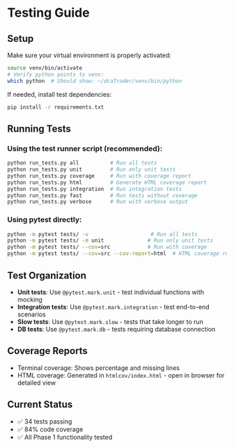 # Testing Guide

## Setup

Make sure your virtual environment is properly activated:

```bash
source venv/bin/activate
# Verify python points to venv:
which python  # Should show: ~/dcaTrader/venv/bin/python
```

If needed, install test dependencies:
```bash
pip install -r requirements.txt
```

## Running Tests

### Using the test runner script (recommended):

```bash
python run_tests.py all          # Run all tests
python run_tests.py unit         # Run only unit tests  
python run_tests.py coverage     # Run with coverage report
python run_tests.py html         # Generate HTML coverage report
python run_tests.py integration  # Run integration tests
python run_tests.py fast         # Run tests without coverage
python run_tests.py verbose      # Run with verbose output
```

### Using pytest directly:

```bash
python -m pytest tests/ -v                    # Run all tests
python -m pytest tests/ -m unit              # Run only unit tests
python -m pytest tests/ --cov=src            # Run with coverage
python -m pytest tests/ --cov=src --cov-report=html  # HTML coverage report
```

## Test Organization

- **Unit tests**: Use `@pytest.mark.unit` - test individual functions with mocking
- **Integration tests**: Use `@pytest.mark.integration` - test end-to-end scenarios
- **Slow tests**: Use `@pytest.mark.slow` - tests that take longer to run
- **DB tests**: Use `@pytest.mark.db` - tests requiring database connection

## Coverage Reports

- Terminal coverage: Shows percentage and missing lines
- HTML coverage: Generated in `htmlcov/index.html` - open in browser for detailed view

## Current Status

- ✅ 34 tests passing
- ✅ 84% code coverage
- ✅ All Phase 1 functionality tested 
